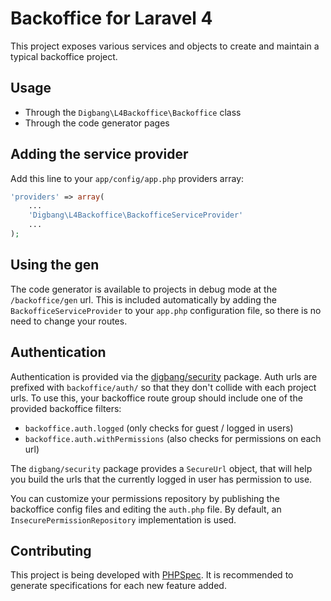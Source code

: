 Backoffice for Laravel 4
========================

This project exposes various services and objects to create and maintain a typical backoffice project.

## Usage
* Through the `Digbang\L4Backoffice\Backoffice` class
* Through the code generator pages

## Adding the service provider
Add this line to your `app/config/app.php` providers array:

```php
'providers' => array(
	...
	'Digbang\L4Backoffice\BackofficeServiceProvider'
	...
);
```

## Using the gen
The code generator is available to projects in debug mode at the `/backoffice/gen` url.
This is included automatically by adding the `BackofficeServiceProvider` to your `app.php`
configuration file, so there is no need to change your routes.

## Authentication
Authentication is provided via the [digbang/security](http://git.digbang.com/digbang/security) package.
Auth urls are prefixed with `backoffice/auth/` so that they don't collide with each project urls.
To use this, your backoffice route group should include one of the provided backoffice filters:

* `backoffice.auth.logged` (only checks for guest / logged in users)
* `backoffice.auth.withPermissions` (also checks for permissions on each url)

The `digbang/security` package provides a `SecureUrl` object, that will help you build the urls that the
currently logged in user has permission to use.

You can customize your permissions repository by publishing the backoffice config files and editing the `auth.php`
file. By default, an `InsecurePermissionRepository` implementation is used.

## Contributing
This project is being developed with [PHPSpec](http://phpspec.net).
It is recommended to generate specifications for each new feature added.
